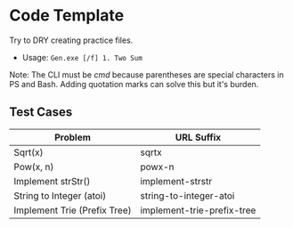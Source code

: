 # Code Template

Try to DRY creating practice files.

* Usage: `Gen.exe [/f] 1. Two Sum`

Note: The CLI must be *cmd* because parentheses are special characters in PS and Bash. Adding quotation marks can solve this but it's burden.

## Test Cases

Problem|URL Suffix
-|-
Sqrt(x)|sqrtx
Pow(x, n)|powx-n
Implement strStr()|implement-strstr
String to Integer (atoi)|string-to-integer-atoi
Implement Trie (Prefix Tree)|implement-trie-prefix-tree
